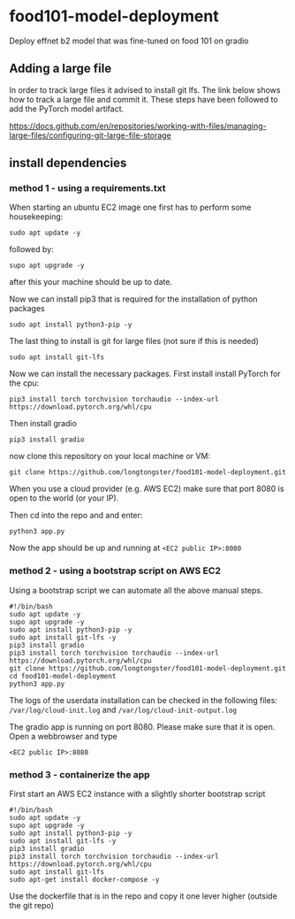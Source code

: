 # food101-model-deployment
Deploy effnet b2 model that was fine-tuned on food 101 on gradio

## Adding a large file

In order to track large files it advised to install git lfs. The link below shows how to track a large file and commit it.
These steps have been followed to add the PyTorch model artifact. 

https://docs.github.com/en/repositories/working-with-files/managing-large-files/configuring-git-large-file-storage

## install dependencies

### method 1 - using a requirements.txt

When starting an ubuntu EC2 image one first has to perform some housekeeping:

`sudo apt update -y`

followed by:

`supo apt upgrade -y`

after this your machine should be up to date. 

Now we can install pip3 that is required for the installation of python packages

`sudo apt install python3-pip -y`

The last thing to install is git for large files (not sure if this is needed)

`sudo apt install git-lfs`

Now we can install the necessary packages. First install install PyTorch for the cpu:

`pip3 install torch torchvision torchaudio --index-url https://download.pytorch.org/whl/cpu`

Then install gradio

`pip3 install gradio`

now clone this repository on your local machine or VM:

`git clone https://github.com/longtongster/food101-model-deployment.git`

When you use a cloud provider (e.g. AWS EC2) make sure that port 8080 is open to the world (or your IP). 

Then cd into the repo and and enter:

`python3 app.py`

Now the app should be up and running at `<EC2 public IP>:8080`

### method 2 - using a bootstrap script on AWS EC2

Using a bootstrap script we can automate all the above manual steps.

```
#!/bin/bash
sudo apt update -y
supo apt upgrade -y
sudo apt install python3-pip -y
sudo apt install git-lfs -y
pip3 install gradio
pip3 install torch torchvision torchaudio --index-url https://download.pytorch.org/whl/cpu
git clone https://github.com/longtongster/food101-model-deployment.git
cd food101-model-deployment
python3 app.py
```

The logs of the userdata installation can be checked in the following files:
`/var/log/cloud-init.log`
and
`/var/log/cloud-init-output.log`

The gradio app is running on port 8080. Please make sure that it is open. Open a webbrowser and type

`<EC2 public IP>:8080`

### method 3 - containerize the app

First start an AWS EC2 instance with a slightly shorter bootstrap script

```
#!/bin/bash
sudo apt update -y
supo apt upgrade -y
sudo apt install python3-pip -y
sudo apt install git-lfs -y
pip3 install gradio
pip3 install torch torchvision torchaudio --index-url https://download.pytorch.org/whl/cpu
sudo apt install git-lfs
sudo apt-get install docker-compose -y
```

Use the dockerfile that is in the repo and copy it one lever higher (outside the git repo)
